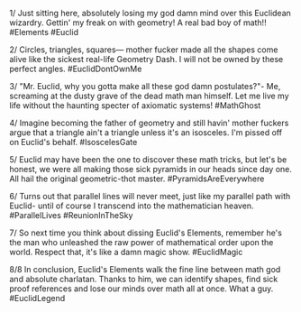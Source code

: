 1/ Just sitting here, absolutely losing my god damn mind over this Euclidean wizardry. Gettin' my freak on with geometry! A real bad boy of math!! #Elements #Euclid

2/ Circles, triangles, squares— mother fucker made all the shapes come alive like the sickest real-life Geometry Dash. I will not be owned by these perfect angles. #EuclidDontOwnMe

3/ "Mr. Euclid, why you gotta make all these god damn postulates?"- Me, screaming at the dusty grave of the dead math man himself. Let me live my life without the haunting specter of axiomatic systems! #MathGhost

4/ Imagine becoming the father of geometry and still havin' mother fuckers argue that a triangle ain't a triangle unless it's an isosceles. I'm pissed off on Euclid's behalf. #IsoscelesGate

5/ Euclid may have been the one to discover these math tricks, but let's be honest, we were all making those sick pyramids in our heads since day one. All hail the original geometric-thot master. #PyramidsAreEverywhere

6/ Turns out that parallel lines will never meet, just like my parallel path with Euclid- until of course I transcend into the mathematician heaven. #ParallelLives #ReunionInTheSky

7/ So next time you think about dissing Euclid's Elements, remember he's the man who unleashed the raw power of mathematical order upon the world. Respect that, it's like a damn magic show. #EuclidMagic

8/8 In conclusion, Euclid's Elements walk the fine line between math god and absolute charlatan. Thanks to him, we can identify shapes, find sick proof references and lose our minds over math all at once. What a guy. #EuclidLegend